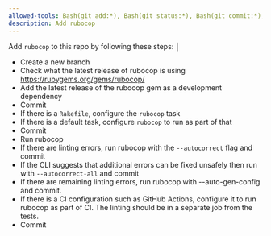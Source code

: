 ```yaml
---
allowed-tools: Bash(git add:*), Bash(git status:*), Bash(git commit:*), WebFetch(domain:rubygems.org)
description: Add rubocop
---
```

 Add `rubocop` to this repo by following these steps:                                       │

- Create a new branch
- Check what the latest release of rubocop is using https://rubygems.org/gems/rubocop/
- Add the latest release of the rubocop gem as a development dependency
- Commit
- If there is a `Rakefile`, configure the `rubocop` task
- If there is a default task, configure `rubocop` to run as part of that
- Commit
- Run rubocop
- If there are linting errors, run rubocop with the `--autocorrect` flag and commit
- If the CLI suggests that additional errors can be fixed unsafely then run with `--autocorrect-all` and commit
- If there are remaining linting errors, run rubocop with --auto-gen-config and commit.
- If there is a CI configuration such as GitHub Actions, configure it to run rubocop as part of CI. The linting should be in a separate job from the tests.
- Commit
